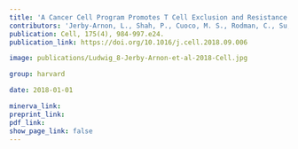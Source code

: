 ```yaml
---
title: 'A Cancer Cell Program Promotes T Cell Exclusion and Resistance to Checkpoint Blockade.'
contributors: 'Jerby-Arnon, L., Shah, P., Cuoco, M. S., Rodman, C., Su, M.-J., Melms, J. C., Leeson, R., Kanodia, A., Mei, S., Lin, J.-R., Wang, S., Rabasha, B., Liu, D., Zhang, G., Margolais, C., Ashenberg, O., Ott, P.A., Buchbinder, E. I., Haq, R., … Regev, A. (2018).'
publication: Cell, 175(4), 984-997.e24.
publication_link: https://doi.org/10.1016/j.cell.2018.09.006

image: publications/Ludwig_8-Jerby-Arnon-et-al-2018-Cell.jpg

group: harvard

date: 2018-01-01

minerva_link: 
preprint_link: 
pdf_link: 
show_page_link: false
---
```

